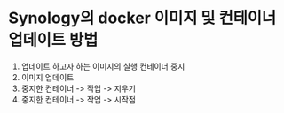 # Synology의 docker 이미지 및 컨테이너 업데이트 방법

1. 업데이트 하고자 하는 이미지의 실행 컨테이너 중지
1. 이미지 업데이트
1. 중지한 컨테이너 -> 작업 -> 지우기
1. 중지한 컨테이너 -> 작업 -> 시작점